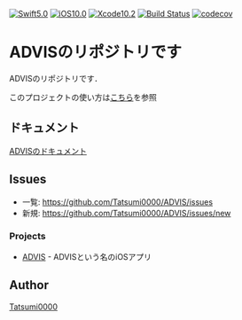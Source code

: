 [![Swift5.0](https://img.shields.io/badge/Swift-5.0-orange.svg)](https://img.shields.io/badge/Swift-5.0-orange.svg)
[![iOS10.0](https://img.shields.io/badge/iOS-%3E%3D10.0-orange.svg)](https://img.shields.io/badge/iOS-%3E%3D10.0-orange.svg)
[![Xcode10.2](https://img.shields.io/badge/Xcode-10.2-blue.svg)](https://img.shields.io/badge/Xcode-10.2-blue.svg)
[![Build Status](https://travis-ci.com/Tatsumi0000/ADVIS.svg?token=6SR2wD8r8ZsrunQvmwZJ&branch=master)](https://travis-ci.com/Tatsumi0000/ADVIS)
[![codecov](https://codecov.io/gh/Tatsumi0000/ADVIS/branch/master/graph/badge.svg?token=zkhh3pRyBH)](https://codecov.io/gh/Tatsumi0000/ADVIS)


ADVISのリポジトリです
====
ADVISのリポジトリです．

このプロジェクトの使い方は[こちら](https://github.com/Tatsumi0000/ADVIS/blob/master/MEMO.md)を参照

## ドキュメント
[ADVISのドキュメント](https://tatsumi0000.github.io/ADVIS/)

## Issues
- 一覧: https://github.com/Tatsumi0000/ADVIS/issues
- 新規: https://github.com/Tatsumi0000/ADVIS/issues/new

### Projects

- [ADVIS](https://github.com/Tatsumi0000/ADVIS/tree/master/ADVIS) - ADVISという名のiOSアプリ

## Author

[Tatsumi0000](https://github.com/Tatsumi0000)
